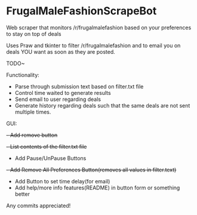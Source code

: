 # FrugalMaleFashionScrapeBot
Web scraper that monitors /r/frugalmalefashion based on your preferences to stay on top of deals

Uses Praw and tkinter to filter /r/frugalmalefashion and to email you on deals YOU want as soon as they are posted.

TODO~

Functionality:
  - Parse through submission text based on filter.txt file
  - Control time waited to generate results
  - Send email to user regarding deals
  - Generate history regarding deals such that the same deals are not sent multiple times. 

GUI:

~~- Add remove button~~

~~- List contents of the filter.txt file~~
  - Add Pause/UnPause Buttons
  
~~- Add Remove All Preferences Button(removes all values in filter.text)~~
  - Add Button to set time delay(for email)
  - Add help/more info features(README) in button form or something better

Any commits appreciated!
